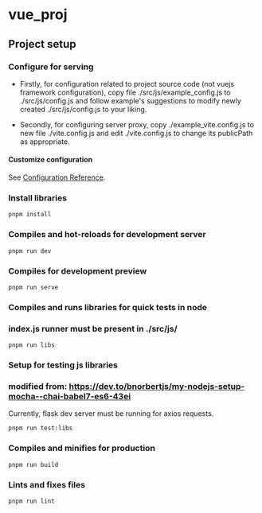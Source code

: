 # vue_proj

## Project setup


### Configure for serving

* Firstly, for configuration related to project source code (not vuejs framework configuration), copy file 
    ./src/js/example_config.js to 
    ./src/js/config.js
and follow example's suggestions to modify newly created ./src/js/config.js to your liking.

* Secondly, for configuring server proxy, copy ./example_vite.config.js to new file ./vite.config.js and edit ./vite.config.js to change its publicPath as appropriate.

#### Customize configuration
See [Configuration Reference](https://cli.vuejs.org/config/).


### Install libraries

```
pnpm install
```


### Compiles and hot-reloads for development server
```
pnpm run dev

```


### Compiles for development preview
```
pnpm run serve

```

### Compiles and runs libraries for quick tests in node
### index.js runner must be present in ./src/js/
```
pnpm run libs
```

### Setup for testing js libraries
### modified from: https://dev.to/bnorbertjs/my-nodejs-setup-mocha--chai-babel7-es6-43ei

Currently, flask dev server must be running for axios requests.

```
pnpm run test:libs
```

### Compiles and minifies for production
```
pnpm run build
```

### Lints and fixes files
```
pnpm run lint
```

